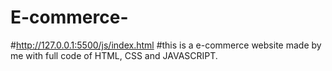 # E-commerce-
#http://127.0.0.1:5500/js/index.html
#this is a e-commerce website made by me with full code of HTML, CSS and JAVASCRIPT.
